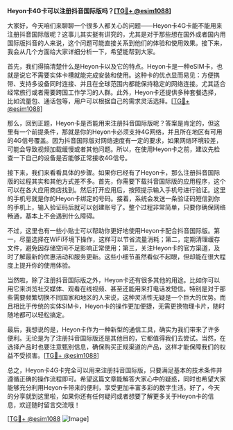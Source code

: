**Heyon卡4G卡可以注册抖音国际版吗？[[TG💪+ @esim1088](https://t.me/s/esim1088)]**

大家好，今天咱们来聊聊一个很多人都关心的问题——Heyon卡4G卡能不能用来注册抖音国际版呢？这事儿其实挺有讲究的，尤其是对于那些想在国外或者国内用国际版抖音的人来说，这个问题可能直接关系到他们的体验和使用效果。接下来，我会从几个方面给大家详细分析一下，希望能帮到大家。

首先，我们得搞清楚什么是Heyon卡以及它的特点。Heyon卡是一种eSIM卡，也就是说它不需要实体卡槽就能完成安装和使用。这种卡的优点显而易见：方便携带、支持多设备同时连接、并且在全球范围内都能保持稳定的网络连接。尤其适合经常旅行或者需要跨国工作学习的人群。此外，Heyon卡还提供多种套餐选择，比如流量包、通话包等，用户可以根据自己的需求灵活选择。[[TG💪+ @esim1088](https://t.me/s/esim1088)]

那么，回到正题，Heyon卡是否能用来注册抖音国际版呢？答案是肯定的，但这里有一个前提条件，那就是你的Heyon卡必须支持4G网络，并且所在地区有可用的4G信号覆盖。因为抖音国际版对网络速度有一定的要求，如果网络环境较差，可能会导致视频加载缓慢或者其他问题。所以，在使用Heyon卡之前，建议先检查一下自己的设备是否能够正常接收4G信号。

接下来，我们来看看具体的步骤。如果你已经有了Heyon卡，那么注册抖音国际版的过程其实和其他方式差不多。首先，你需要下载抖音国际版的应用程序，这个可以在各大应用商店找到。然后打开应用后，按照提示输入手机号进行验证。这里的手机号就是你的Heyon卡绑定的号码。接着，系统会发送一条验证码短信到你的手机上，输入验证码后就可以创建账号了。整个过程非常简单，只要你确保网络畅通，基本上不会遇到什么障碍。

不过，这里也有一些小贴士可以帮助你更好地使用Heyon卡配合抖音国际版。第一，尽量选择在WiFi环境下操作，这样可以节省流量消耗；第二，定期清理缓存文件，避免因存储空间不足影响正常使用；第三，关注Heyon卡的官方渠道，及时了解最新的优惠活动和服务更新。这些小细节虽然看似不起眼，但却能在很大程度上提升你的使用体验。

当然啦，除了注册抖音国际版之外，Heyon卡还有很多其他的用途。比如你可以用它来浏览社交媒体、观看在线视频、甚至还能用来打电话发短信。特别是对于那些需要频繁切换不同国家和地区的人来说，这种灵活性无疑是一个巨大的优势。而且相比于传统的实体SIM卡，Heyon卡的操作更加便捷，无需更换物理卡片，随时随地都可以轻松搞定。

最后，我想说的是，Heyon卡作为一种新型的通信工具，确实为我们带来了许多便利。无论是为了注册抖音国际版还是其他目的，它都值得我们去尝试。当然，在选择产品时也要注意甄别信息，确保购买正规渠道的产品，这样才能保障我们的权益不受损害。[[TG💪+ @esim1088](https://t.me/s/esim1088)]

总之，Heyon卡4G卡完全可以用来注册抖音国际版，只要满足基本的技术条件并遵循正确的操作流程即可。希望这篇文章能解答大家心中的疑惑，同时也希望大家能够充分利用Heyon卡带来的便利，享受更加丰富多彩的数字生活。好了，今天的分享就到这里啦，如果你还有任何疑问或者想要了解更多关于Heyon卡的信息，欢迎随时留言交流哦！

[[TG💪+ @esim1088](https://t.me/s/esim1088) ![Image](https://i.postimg.cc/4NQfJmqS/Snipaste-2025-05-13-00-14-12.png)]